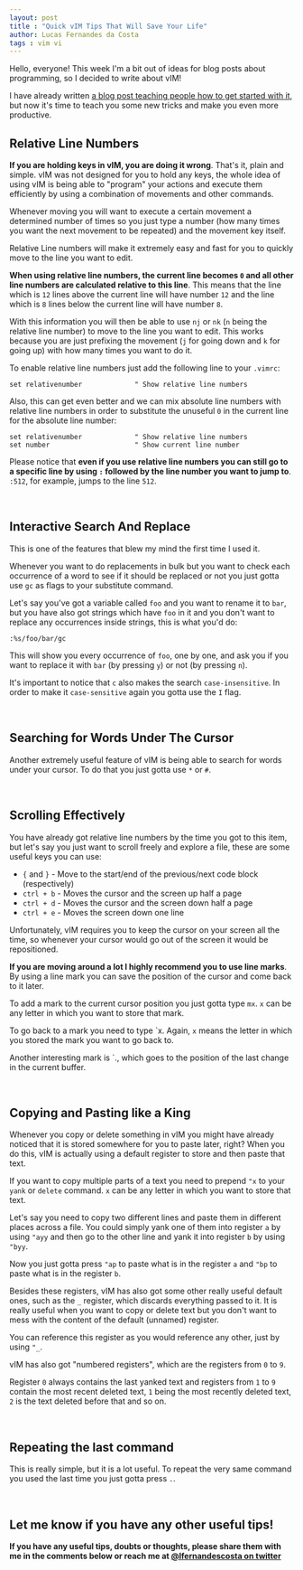```yaml
---
layout: post
title : "Quick vIM Tips That Will Save Your Life"
author: Lucas Fernandes da Costa
tags : vim vi
---
```


Hello, everyone! This week I'm a bit out of ideas for blog posts about programming, so I decided to write about vIM!

I have already written [a blog post teaching people how to get started with it](/2016/09/25/How-I-Learned-to-Stop-Worrying-and-Love-vIM.html), but now it's time to teach you some new tricks and make you even more productive.


## **Relative Line Numbers**

**If you are holding keys in vIM, you are doing it wrong**. That's it, plain and simple. vIM was not designed for you to hold any keys, the whole idea of using vIM is being able to "program" your actions and execute them efficiently by using a combination of movements and other commands.

Whenever moving you will want to execute a certain movement a determined number of times so you just type a number (how many times you want the next movement to be repeated) and the movement key itself.

Relative Line numbers will make it extremely easy and fast for you to quickly move to the line you want to edit.

**When using relative line numbers, the current line becomes `0` and all other line numbers are calculated relative to this line**. This means that the line which is `12` lines above the current line will have number `12` and the line which is `8` lines below the current line will have number `8`.

With this information you will then be able to use `nj` or `nk` (`n` being the relative line number) to move to the line you want to edit. This works because you are just prefixing the movement (`j` for going down and `k` for going up) with how many times you want to do it.

To enable relative line numbers just add the following line to your `.vimrc`:

```
set relativenumber             " Show relative line numbers
```

Also, this can get even better and we can mix absolute line numbers with relative line numbers in order to substitute the unuseful `0` in the current line for the absolute line number:

```
set relativenumber             " Show relative line numbers
set number                     " Show current line number
```

Please notice that **even if you use relative line numbers you can still go to a specific line by using `:` followed by the line number you want to jump to**. `:512`, for example, jumps to the line `512`.

<br>

## **Interactive Search And Replace**

This is one of the features that blew my mind the first time I used it.

Whenever you want to do replacements in bulk but you want to check each occurrence of a word to see if it should be replaced or not you just gotta use `gc` as flags to your substitute command.

Let's say you've got a variable called `foo` and you want to rename it to `bar`, but you have also got strings which have `foo` in it and you don't want to replace any occurrences inside strings, this is what you'd do:

```
:%s/foo/bar/gc
```

This will show you every occurrence of `foo`, one by one, and ask you if you want to replace it with `bar` (by pressing `y`) or not (by pressing `n`).

It's important to notice that `c` also makes the search `case-insensitive`. In order to make it `case-sensitive` again you gotta use the `I` flag.

<br>

## **Searching for Words Under The Cursor**

Another extremely useful feature of vIM is being able to search for words under your cursor. To do that you just gotta use `*` or `#`.

<br>

## **Scrolling Effectively**

You have already got relative line numbers by the time you got to this item, but let's say you just want to scroll freely and explore a file, these are some useful keys you can use:

* `{` and `}` - Move to the start/end of the previous/next code block (respectively)
* `ctrl + b` - Moves the cursor and the screen up half a page
* `ctrl + d` - Moves the cursor and the screen down half a page
* `ctrl + e` - Moves the screen down one line

Unfortunately, vIM requires you to keep the cursor on your screen all the time, so whenever your cursor would go out of the screen it would be repositioned.

**If you are moving around a lot I highly recommend you to use line marks**. By using a line mark you can save the position of the cursor and come back to it later.

To add a mark to the current cursor position you just gotta type `mx`. `x` can be any letter in which you want to store that mark.

To go back to a mark you need to type \`x. Again, `x` means the letter in which you stored the mark you want to go back to.

Another interesting mark is \`., which goes to the position of the last change in the current buffer.

<br>

## **Copying and Pasting like a King**

Whenever you copy or delete something in vIM you might have already noticed that it is stored somewhere for you to paste later, right? When you do this, vIM is actually using a default register to store and then paste that text.

If you want to copy multiple parts of a text you need to prepend `"x` to your `yank` or `delete` command. `x` can be any letter in which you want to store that text.

Let's say you need to copy two different lines and paste them in different places across a file. You could simply yank one of them into register `a` by using `"ayy` and then go to the other line and yank it into register `b` by using `"byy`.

Now you just gotta press `"ap` to paste what is in the register `a` and `"bp` to paste what is in the register `b`.

Besides these registers, vIM has also got some other really useful default ones, such as the `_` register, which discards everything passed to it. It is really useful when you want to copy or delete text but you don't want to mess with the content of the default (unnamed) register.

You can reference this register as you would reference any other, just by using `"_`.

vIM has also got "numbered registers", which are the registers from `0` to `9`.

Register `0` always contains the last yanked text and registers from `1` to `9` contain the most recent deleted text, `1` being the most recently deleted text, `2` is the text deleted before that and so on.

<br>

## **Repeating the last command**

This is really simple, but it is a lot useful. To repeat the very same command you used the last time you just gotta press `.`.

<br>

## Let me know if you have any other useful tips!

**If you have any useful tips, doubts or thoughts, please share them with me in the comments below or reach me at [@lfernandescosta on twitter](https://twitter.com/lfernandescosta)**
